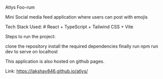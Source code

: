 Atlys Foo-rum

Mini Social media feed application where users can post with emojis  

Tech Stack Used: # React + TypeScript + Tailwind CSS + Vite

Steps to run the project:

clone the repository
install the required dependencies
finally run npm run dev to serve on localhost

This application is also hosted on github pages. 

Link: https://lakshay846.github.io/atlys/
